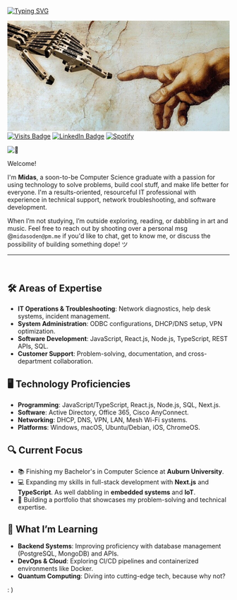 
[![Typing SVG](https://readme-typing-svg.demolab.com?font=Ubuntu+Mono&size=45&letterSpacing=3px&pause=1000&color=0C6B9F7E&center=true&vCenter=true&width=435&lines=%3CWassup%2C+World!%2F%3E)](https://git.io/typing-svg)

<!-- Permalink: https://readme-typing-svg.demolab.com/demo/?font=Ubuntu+Mono&size=45&letterSpacing=3px&color=0C6B9F7E&center=true&vCenter=true&lines=%3CWassup%2C+World!%2F%3E --> 

[![My GitHub Banner](./goodies/assets/singularity.jpg)](https://www.linkedin.com/in/midasoden/) <!-- Replace w/ personal-site soon  -->
[![Visits Badge](https://badges.pufler.dev/visits/KiNGxMiDAS/KiNGxMiDAS)](https://github.com/kingmidas-hack)
[![LinkedIn Badge](https://img.shields.io/badge/LinkedIn-Profile-informational?style=flat&logo=linkedin&logoColor=white&color=0D76A8)](https://www.linkedin.com/in/midasoden/)
[![Spotify](https://img.shields.io/badge/Spotify-1ED760?logo=spotify&logoColor=white)](https://open.spotify.com/playlist/2j4BmwxVQ56QiGI2ox6yfO)

<picture>
  <source srcset="https://fonts.gstatic.com/s/e/notoemoji/latest/1f44b_1f3fe/512.webp" type="image/webp">
  <img src="https://fonts.gstatic.com/s/e/notoemoji/latest/1f44b_1f3fe/512.gif" alt="👋" width="32" height="32">
</picture>

Welcome!

 I'm **Midas**, a soon-to-be Computer Science graduate with a passion for using technology to solve problems, build cool stuff, and make life better for everyone. I'm a results-oriented, resourceful IT professional with experience in technical support, network troubleshooting, and software development.

When I’m not studying, I’m outside exploring, reading, or dabbling in art and music. Feel free to reach out by shooting over a personal msg @`midasoden@pm.me` if you'd like to chat, get to know me, or discuss the possibility of building something dope! ツ

---
<br> 

## 🛠️ Areas of Expertise
- **IT Operations & Troubleshooting**: Network diagnostics, help desk systems, incident management.
- **System Administration**: ODBC configurations, DHCP/DNS setup, VPN optimization.
- **Software Development**: JavaScript, React.js, Node.js, TypeScript, REST APIs, SQL.
- **Customer Support**: Problem-solving, documentation, and cross-department collaboration.


## 🖥️ Technology Proficiencies
- **Programming**: JavaScript/TypeScript, React.js, Node.js, SQL, Next.js.
- **Software**: Active Directory, Office 365, Cisco AnyConnect.
- **Networking**: DHCP, DNS, VPN, LAN, Mesh Wi-Fi systems.
- **Platforms**: Windows, macOS, Ubuntu/Debian, iOS, ChromeOS.


## 🔍 Current Focus
- 📚 Finishing my Bachelor's in Computer Science at **Auburn University**.
- 💻 Expanding my skills in full-stack development with **Next.js** and **TypeScript**. As well dabbling in **embedded systems** and **IoT**.
- 🌟 Building a portfolio that showcases my problem-solving and technical expertise.


## 📖 What I’m Learning
- **Backend Systems**: Improving proficiency with database management (PostgreSQL, MongoDB) and APIs.
- **DevOps & Cloud**: Exploring CI/CD pipelines and containerized environments like Docker.
- **Quantum Computing**: Diving into cutting-edge tech, because why not?

: )





<!-- [![Twitter Badge](https://img.shields.io/badge/Twitter-Profile-informational?style=flat&logo=twitter&logoColor=white&color=1CA2F1)](https://twitter.com/KiNGxMiDAS) 


<a href="[https://open.spotify.com/playlist/3ifpAaYdy3ajBhyQ2ZX60b](https://open.spotify.com/playlist/2j4BmwxVQ56QiGI2ox6yfO)">
  <img align="left" alt="Midas' Spotify" width="22px" src="https://play-lh.googleusercontent.com/UrY7BAZ-XfXGpfkeWg0zCCeo-7ras4DCoRalC_WXXWTK9q5b0Iw7B0YQMsVxZaNB7DM" /> -->




<!--
**kingmidas-hack/kingmidas-hack** is a ✨ _special_ ✨ repository because its `README.md` (this file) appears on your GitHub profile.

Here are some ideas to get you started:

- 🔭 I’m currently working on ...
- 🌱 I’m currently learning ...
- 👯 I’m looking to collaborate on ...
- 🤔 I’m looking for help with ...
- 💬 Ask me about ...
- 📫 How to reach me: ...
- 😄 Pronouns: ...
- ⚡ Fun fact: ...
-->
